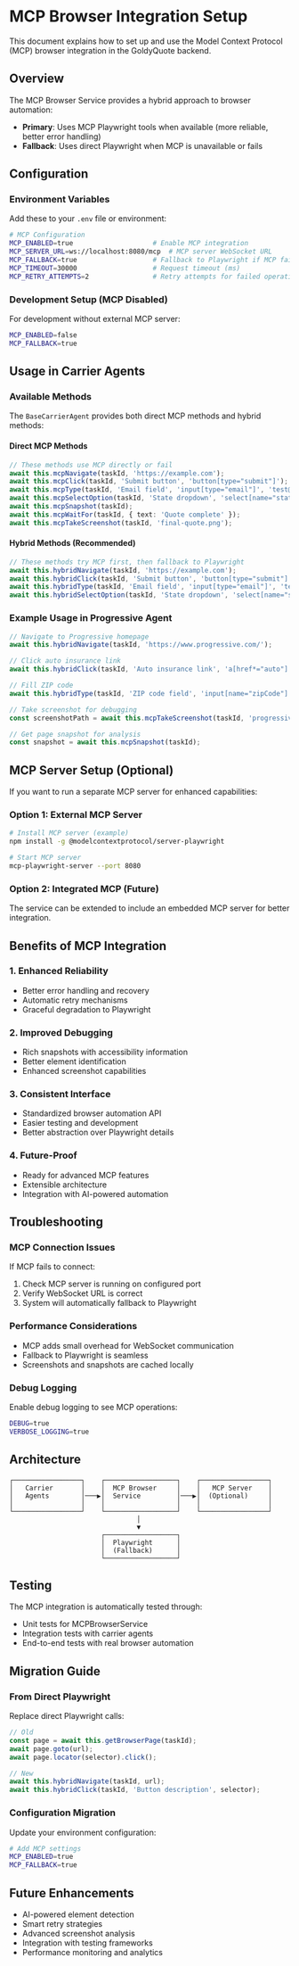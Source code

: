 # MCP Browser Integration Setup

This document explains how to set up and use the Model Context Protocol (MCP) browser integration in the GoldyQuote backend.

## Overview

The MCP Browser Service provides a hybrid approach to browser automation:
- **Primary**: Uses MCP Playwright tools when available (more reliable, better error handling)
- **Fallback**: Uses direct Playwright when MCP is unavailable or fails

## Configuration

### Environment Variables

Add these to your `.env` file or environment:

```bash
# MCP Configuration
MCP_ENABLED=true                    # Enable MCP integration
MCP_SERVER_URL=ws://localhost:8080/mcp  # MCP server WebSocket URL
MCP_FALLBACK=true                   # Fallback to Playwright if MCP fails
MCP_TIMEOUT=30000                   # Request timeout (ms)
MCP_RETRY_ATTEMPTS=2                # Retry attempts for failed operations
```

### Development Setup (MCP Disabled)

For development without external MCP server:

```bash
MCP_ENABLED=false
MCP_FALLBACK=true
```

## Usage in Carrier Agents

### Available Methods

The `BaseCarrierAgent` provides both direct MCP methods and hybrid methods:

#### Direct MCP Methods
```typescript
// These methods use MCP directly or fail
await this.mcpNavigate(taskId, 'https://example.com');
await this.mcpClick(taskId, 'Submit button', 'button[type="submit"]');
await this.mcpType(taskId, 'Email field', 'input[type="email"]', 'test@example.com');
await this.mcpSelectOption(taskId, 'State dropdown', 'select[name="state"]', ['CA']);
await this.mcpSnapshot(taskId);
await this.mcpWaitFor(taskId, { text: 'Quote complete' });
await this.mcpTakeScreenshot(taskId, 'final-quote.png');
```

#### Hybrid Methods (Recommended)
```typescript
// These methods try MCP first, then fallback to Playwright
await this.hybridNavigate(taskId, 'https://example.com');
await this.hybridClick(taskId, 'Submit button', 'button[type="submit"]');
await this.hybridType(taskId, 'Email field', 'input[type="email"]', 'test@example.com');
await this.hybridSelectOption(taskId, 'State dropdown', 'select[name="state"]', ['CA']);
```

### Example Usage in Progressive Agent

```typescript
// Navigate to Progressive homepage
await this.hybridNavigate(taskId, 'https://www.progressive.com/');

// Click auto insurance link
await this.hybridClick(taskId, 'Auto insurance link', 'a[href*="auto"]');

// Fill ZIP code
await this.hybridType(taskId, 'ZIP code field', 'input[name="zipCode"]', userData.zipCode);

// Take screenshot for debugging
const screenshotPath = await this.mcpTakeScreenshot(taskId, 'progressive-step-1');

// Get page snapshot for analysis
const snapshot = await this.mcpSnapshot(taskId);
```

## MCP Server Setup (Optional)

If you want to run a separate MCP server for enhanced capabilities:

### Option 1: External MCP Server
```bash
# Install MCP server (example)
npm install -g @modelcontextprotocol/server-playwright

# Start MCP server
mcp-playwright-server --port 8080
```

### Option 2: Integrated MCP (Future)
The service can be extended to include an embedded MCP server for better integration.

## Benefits of MCP Integration

### 1. Enhanced Reliability
- Better error handling and recovery
- Automatic retry mechanisms
- Graceful degradation to Playwright

### 2. Improved Debugging
- Rich snapshots with accessibility information
- Better element identification
- Enhanced screenshot capabilities

### 3. Consistent Interface
- Standardized browser automation API
- Easier testing and development
- Better abstraction over Playwright details

### 4. Future-Proof
- Ready for advanced MCP features
- Extensible architecture
- Integration with AI-powered automation

## Troubleshooting

### MCP Connection Issues

If MCP fails to connect:
1. Check MCP server is running on configured port
2. Verify WebSocket URL is correct
3. System will automatically fallback to Playwright

### Performance Considerations

- MCP adds small overhead for WebSocket communication
- Fallback to Playwright is seamless
- Screenshots and snapshots are cached locally

### Debug Logging

Enable debug logging to see MCP operations:
```bash
DEBUG=true
VERBOSE_LOGGING=true
```

## Architecture

```
┌─────────────────┐    ┌──────────────────┐    ┌─────────────────┐
│   Carrier       │    │  MCP Browser     │    │   MCP Server    │
│   Agents        │───▶│  Service         │───▶│  (Optional)     │
│                 │    │                  │    │                 │
└─────────────────┘    └──────────────────┘    └─────────────────┘
                                │
                                ▼
                       ┌──────────────────┐
                       │  Playwright      │
                       │  (Fallback)      │
                       └──────────────────┘
```

## Testing

The MCP integration is automatically tested through:
- Unit tests for MCPBrowserService
- Integration tests with carrier agents  
- End-to-end tests with real browser automation

## Migration Guide

### From Direct Playwright

Replace direct Playwright calls:
```typescript
// Old
const page = await this.getBrowserPage(taskId);
await page.goto(url);
await page.locator(selector).click();

// New
await this.hybridNavigate(taskId, url);
await this.hybridClick(taskId, 'Button description', selector);
```

### Configuration Migration

Update your environment configuration:
```bash
# Add MCP settings
MCP_ENABLED=true
MCP_FALLBACK=true
```

## Future Enhancements

- AI-powered element detection
- Smart retry strategies
- Advanced screenshot analysis
- Integration with testing frameworks
- Performance monitoring and analytics 